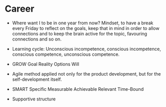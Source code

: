 # Career 

- Where want I to be in one year from now? Mindset, to have a break every Friday to reflect on the goals, keep that in mind in order to allow connections and to keep the brain active for the topic, favouring connections and so on.
  
- Learning cycle: Unconscious incompetence, conscious incompetence, conscious competence, unconscious competence.
  
- GROW
	Goal
	Reality
	Options
	Will
	
- Agile method applied not only for the product development, but for the self-development itself.
  
- SMART
	  Specific
	  Measurable
	  Achievable
	  Relevant
	  Time-Bound

- Supportive structure